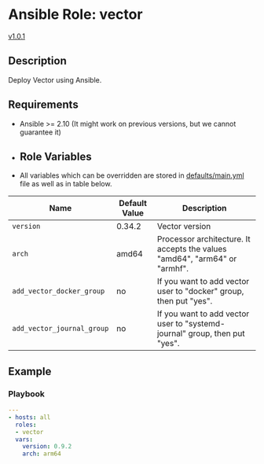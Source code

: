 # Ansible Role: vector

[v1.0.1](https://github.com/Adel-pro/vector-role/tags)

## Description

Deploy Vector using Ansible.

## Requirements

- Ansible >= 2.10 (It might work on previous versions, but we cannot guarantee it)

- ## Role Variables

- All variables which can be overridden are stored in [defaults/main.yml](defaults/main.yml) file as well as in table below.

| Name           | Default Value | Description                        |  
| -------------- | ------------- | -----------------------------------|  
| `version` | 0.34.2 | Vector version |  
| `arch` | amd64 | Processor architecture. It accepts the values "amd64", "arm64" or "armhf". |  
| `add_vector_docker_group` | no | If you want to add vector user to "docker" group, then put "yes". |  
| `add_vector_journal_group` | no | If you want to add vector user to "systemd-journal" group, then put "yes". |  

## Example

### Playbook

```yaml
---
- hosts: all
  roles:
  - vector
  vars:
    version: 0.9.2
    arch: arm64
```
